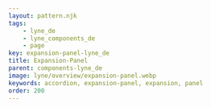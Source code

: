 ```yaml
---
layout: pattern.njk
tags: 
    - lyne_de
    - lyne_components_de
    - page
key: expansion-panel-lyne_de
title: Expansion-Panel
parent: components-lyne_de
image: lyne/overview/expansion-panel.webp
keywords: accordion, expansion-panel, expansion, panel
order: 200
---
```

